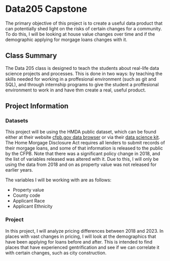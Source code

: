 # Data205 Capstone
The primary objective of this project is to create a useful data product that can potentially shed light on the risks of certain changes for a community. To do this, I will be looking at house value changes over time and if the demographic applying for morgage loans changes with it. 

## Class Summary
The Data 205 class is designed to teach the students about real-life data science projects and processes. This is done in two ways: by teaching the skills needed for working in a proffesional environment (such as git and SQL), and through internship programs to give the student a proffesional environment to work in and have thm create a real, useful product.

## Project Information

### Datasets
This project will be using the HMDA public dataset, which can be found either at their website [cfpb.gov data browser](https://ffiec.cfpb.gov/data-browser/) or via their [data science kit](https://github.com/cfpb/HMDA_Data_Science_Kit). The Home Morgage Disclosure Act requires all lenders to submit records of their morgage loans, and some of that information is released to the public by the CFPB. Note that there was a significant policy change in 2018, and the list of variables released was altered with it. Due to this, I will only be using the data from 2018 and on as property value was not released for earlier years.

The variables I will be working with are as follows:
- Property value
- County code
- Applicant Race
- Applicant Ethnicity

### Project
In this project, I will analyze pricing differences between 2018 and 2023. In places with vast changes in pricing, I will look at the demographics that have been applying for loans before and after. This is intended to find places that have experienced gentrification and see if we can correlate it with certain changes, such as city construction.
